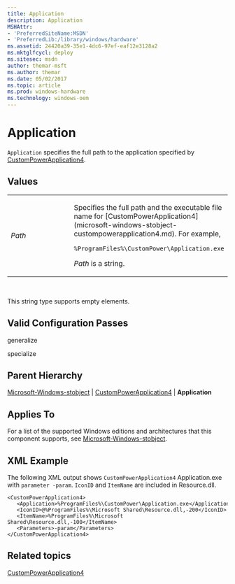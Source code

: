 ```yaml
---
title: Application
description: Application
MSHAttr:
- 'PreferredSiteName:MSDN'
- 'PreferredLib:/library/windows/hardware'
ms.assetid: 24420a39-35e1-4dc6-97ef-eaf12e3128a2
ms.mktglfcycl: deploy
ms.sitesec: msdn
author: themar-msft
ms.author: themar
ms.date: 05/02/2017
ms.topic: article
ms.prod: windows-hardware
ms.technology: windows-oem
---
```


# Application


`Application` specifies the full path to the application specified by [CustomPowerApplication4](microsoft-windows-stobject-custompowerapplication4.md).

## Values


<table>
<colgroup>
<col width="50%" />
<col width="50%" />
</colgroup>
<tbody>
<tr class="odd">
<td><p><em>Path</em></p></td>
<td><p>Specifies the full path and the executable file name for [CustomPowerApplication4](microsoft-windows-stobject-custompowerapplication4.md). For example,</p>
<pre class="syntax" space="preserve"><code>%ProgramFiles%\CustomPower\Application.exe</code></pre>
<p><em>Path</em> is a string.</p></td>
</tr>
</tbody>
</table>

 

This string type supports empty elements.

## Valid Configuration Passes


generalize

specialize

## Parent Hierarchy


[Microsoft-Windows-stobject](microsoft-windows-stobject.md) | [CustomPowerApplication4](microsoft-windows-stobject-custompowerapplication4.md) | **Application**

## Applies To


For a list of the supported Windows editions and architectures that this component supports, see [Microsoft-Windows-stobject](microsoft-windows-stobject.md).

## XML Example


The following XML output shows `CustomPowerApplication4` Application.exe with `parameter -param`. `IconID` and `ItemName` are included in Resource.dll.

```
<CustomPowerApplication4>
   <Application>%ProgramFiles%\CustomPower\Application.exe</Application>
   <IconID>@%ProgramFiles%\Microsoft Shared\Resource.dll,-200</IconID>
   <ItemName>%ProgramFiles%\Microsoft Shared\Resource.dll,-100</ItemName>
   <Parameters>-param</Parameters>
</CustomPowerApplication4>
```

## Related topics


[CustomPowerApplication4](microsoft-windows-stobject-custompowerapplication4.md)

 

 







